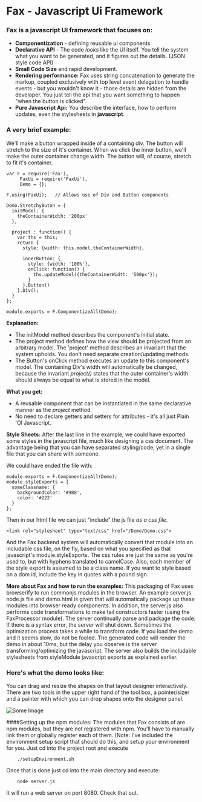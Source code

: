 # Fax - Javascript Ui Framework

###  Fax is a javascript UI framework that focuses on:
* **Componentization** - defining reusable ui components
* **Declarative API** - The code *looks* like the UI itself. You tell the system what you want to be generated, and it figures out the details. (JSON style code API)
* **Small Code Size** and rapid development.
* **Rendering performance:** Fax uses string concatenation to generate the markup, coupled exclusively with top level event delegation to handle events - but you wouldn't know it - those details are hidden from the developer. You just tell the api that you want something to happen "when the button is clicked".
* **Pure Javascript Api:** You describe the interface, how to perform updates, even the stylesheets in **javascript**.

### A very brief example:
We'll make a button wrapped inside of a containing div. The button will stretch to the size of it's container. When we click the inner button, we'll make the outer container change width. The button will, of course, stretch to fit it's container.

    var F = require('Fax'),
         FaxUi = require('FaxUi'),
         Demo = {};

    F.using(FaxUi);   // Allows use of Div and Button components

    Demo.StretchyButon = {
      initModel: {
        theContainerWidth: '200px'
      },

      project : function() {
        var ths = this;
        return {
          style: {width: this.model.theContainerWidth},

          innerButton: {
            style: {width: '100%'},
            onClick: function() {
              ths.updateModel({theContainerWidth: '500px'});
            }
          }.Button()
        }.Div();
      }
    };

    module.exports = F.ComponentizeAll(Demo);



**Explanation:**

* The initModel method describes the component's initial state.
* The project method defines how the view should be projected from an arbitrary model. The 'project' method describes an invariant that the system upholds. You don't need separate creation/updating methods.
* The Button's onClick method executes an update to this component's model. The containing Div's width will automatically be changed, because the invariant *project()* states that the outer container's width should always be equal to what is stored in the model.

   
**What you get:**

* A reusable component that can be instantiated in the same declarative manner as the *project* method.
* No need to declare getters and setters for attributes - it's all just Plain 'Ol Javascript.


**Style Sheets:**
After the last line in the example, we could have exported some styles in the
javascript file, much like designing a css document. The advantage being that
you can have separated styling/code, yet in a single file that you can share
with someone.

We could have ended the file with:

    module.exports = F.ComponentizeAll(Demo);
    module.styleExports = {
      someClassname: {
        backgroundColor: '#988',
        color: '#222'
      }
    };

Then in our html file we can just "include" the js file *as a css file*.

    <link rel="stylesheet" type="text/css" href="/Demo/Demo.css">

And the Fax backend system will automatically convert that module into an
includable css file, on the fly, based on what you specified as that
javascript's module.styleExports. The css rules are just the same as you're used
to, but with hyphens translated to camelCase. Also, each member of the style
export is assumed to be a class name. If you want to style based on a dom id,
include the key in quotes with a pound sign.

    

**More about Fax and how to run the examples:**
This packaging of Fax uses browserify to run commonjs modules in the browser. An
example server.js node.js file and demo.html is given that will automatically
package up these modules into browser ready components. In addition, the
server.js also performs code transformations to make tail constructors faster
(using the FaxProcessor module).
The server continually parse and package the code. If there is a syntax error,
the server will shut down. Sometimes the optimization process takes a while to
transform code. If you load the demo and it seems slow, do not be fooled. The
generated code will render the demo in about 10ms, but the delay you observe is
the server transforming/optimizing the javascript.
The server also builds the includable stylesheets from styleModule javascript
exports as explained earlier.


### Here's what the demo looks like:
You can drag and resize the shapes on that layout designer interactively. There
are two tools in the upper right hand of the tool box, a pointer/sizer and a
painter with which you can drop shapes onto the designer panel.

![Some Image](https://www.github.com/jordow/FaxJs/raw/master/demo_screenshot.png)










####Setting up the npm modules:
The modules that Fax consists of are npm modules, but they are not registered
with npm. You'll have to manually link them or globally register each of them.
(Note: I've included the environment setup script that should do this, and setup
your environment for you. Just cd into the project root and execute

        ./setupEnvironment.sh
        
Once that is done just cd into the main directory and execute:

        node server.js

It will run a web server on port 8080. Check that out.



